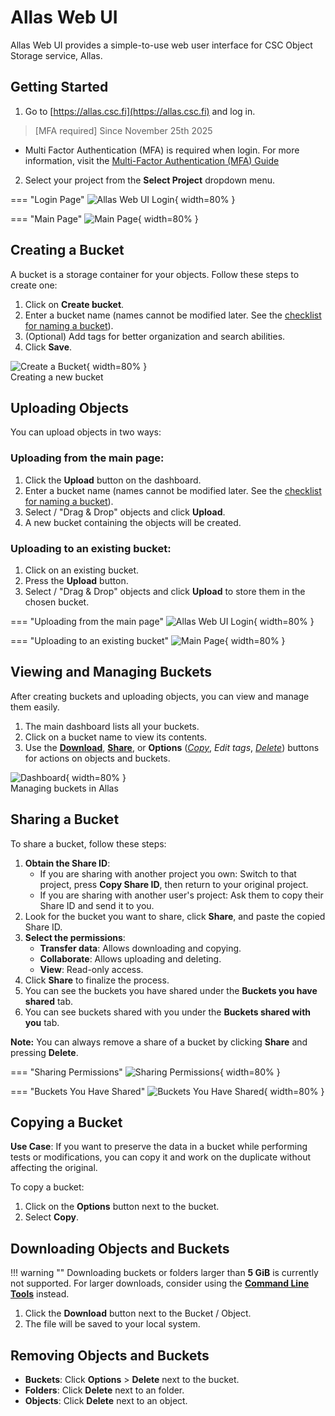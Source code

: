 # Allas Web UI

Allas Web UI provides a simple-to-use web user interface for CSC Object Storage service, Allas.

## Getting Started

1. Go to [https://allas.csc.fi](https://allas.csc.fi) and log in.
 > [MFA required] Since November 25th 2025

 - Multi Factor Authentication (MFA) is required when login. For more information, visit the [Multi-Factor Authentication (MFA) Guide](../../../accounts/mfa.md)
2. Select your project from the **Select Project** dropdown menu.


=== "Login Page"
    ![Allas Web UI Login](img/Allas-UI-login.png){ width=80% }

=== "Main Page"
    ![Main Page](img/Allas-UI-main.png){ width=80% }

## Creating a Bucket

A bucket is a storage container for your objects. Follow these steps to create one:

1. Click on **Create bucket**.
2. Enter a bucket name (names cannot be modified later. See the [checklist for naming a bucket](../introduction.md#naming-buckets-and-objects)).
3. (Optional) Add tags for better organization and search abilities.
4. Click **Save**.

![Create a Bucket](img/Allas-UI-bucket.png){ width=80% }
<br>Creating a new bucket

## Uploading Objects

You can upload objects in two ways:

### Uploading from the main page:
1. Click the **Upload** button on the dashboard.
2. Enter a bucket name (names cannot be modified later. See the [checklist for naming a bucket](../introduction.md#naming-buckets-and-objects)).
3. Select / "Drag & Drop" objects and click **Upload**.
4. A new bucket containing the objects will be created. 


### Uploading to an existing bucket:
1. Click on an existing bucket.
2. Press the **Upload** button.
3. Select / "Drag & Drop" objects and click **Upload** to store them in the chosen bucket.

=== "Uploading from the main page"
    ![Allas Web UI Login](img/Allas-UI-upload1.png){ width=80% }

=== "Uploading to an existing bucket"
    ![Main Page](img/Allas-UI-upload2.png){ width=80% }



## Viewing and Managing Buckets

After creating buckets and uploading objects, you can view and manage them easily.

1. The main dashboard lists all your buckets.
2. Click on a bucket name to view its contents.
3. Use the **[Download](#downloading-objects-and-buckets)**, **[Share](#sharing-a-bucket)**, or **Options** (*[Copy](#copying-a-bucket)*, *Edit tags*, *[Delete](#removing-objects-and-buckets)*) buttons for actions on objects and buckets.

![Dashboard](img/Allas-UI-dashboard.png){ width=80% }
<br>Managing buckets in Allas

## Sharing a Bucket

To share a bucket, follow these steps:

1. **Obtain the Share ID**:
    - If you are sharing with another project you own: Switch to that project, press **Copy Share ID**, then return to your original project.
    - If you are sharing with another user's project: Ask them to copy their Share ID and send it to you.
2. Look for the bucket you want to share, click **Share**, and paste the copied Share ID.
3. **Select the permissions**:
    - **Transfer data**: Allows downloading and copying.
    - **Collaborate**: Allows uploading and deleting.
    - **View**: Read-only access.
4. Click **Share** to finalize the process.
5. You can see the buckets you have shared under the **Buckets you have shared** tab.
6. You can see buckets shared with you under the **Buckets shared with you** tab.

**Note:** You can always remove a share of a bucket by clicking **Share** and pressing **Delete**.

=== "Sharing Permissions"
    ![Sharing Permissions](img/Allas-UI-share.png){ width=80% }

=== "Buckets You Have Shared"
    ![Buckets You Have Shared](img/Allas-UI-shared.png){ width=80% }


## Copying a Bucket

**Use Case**: If you want to preserve the data in a bucket while performing tests or modifications, you can copy it and work on the duplicate without affecting the original.

To copy a bucket:

1. Click on the **Options** button next to the bucket.
2. Select **Copy**.


## Downloading Objects and Buckets

!!! warning ""
    Downloading buckets or folders larger than **5 GiB** is currently not supported. For larger downloads, consider using the **[Command Line Tools](../accessing_allas.md#commandline-tools)** instead.


1. Click the **Download** button next to the Bucket / Object.
2. The file will be saved to your local system.

## Removing Objects and Buckets

- **Buckets**: Click **Options** > **Delete** next to the bucket.
- **Folders**: Click **Delete** next to an folder.
- **Objects**: Click **Delete** next to an object.

